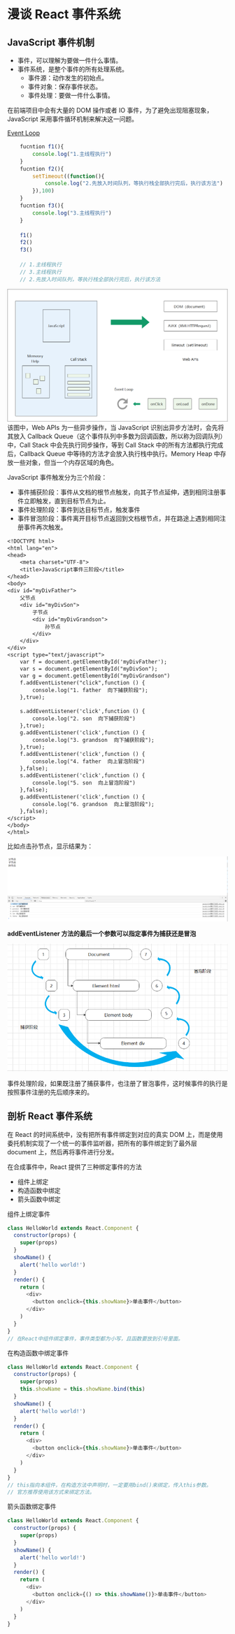 # 漫谈 React 事件系统

## JavaScript 事件机制

- 事件，可以理解为要做一件什么事情。
- 事件系统，是整个事件的所有处理系统。
  - 事件源：动作发生的初始点。
  - 事件对象：保存事件状态。
  - 事件处理：要做一件什么事情。

在前端项目中会有大量的 DOM 操作或者 IO 事件，为了避免出现阻塞现象，JavaScript 采用事件循环机制来解决这一问题。

[Event Loop](https://juejin.im/post/6844904202787880974)

```javascript
    fucntion f1(){
        console.log("1.主线程执行")
    }
    fucntion f2(){
        setTimeout((function(){
            console.log("2.先放入时间队列，等执行栈全部执行完后，执行该方法")
        }),100)
    }
    fucntion f3(){
        console.log("3.主线程执行")
    }

    f1()
    f2()
    f3()

    // 1.主线程执行
    // 3.主线程执行
    // 2.先放入时间队列，等执行栈全部执行完后，执行该方法
```

![image](事件循环.jpg)
该图中，Web APIs 为一些异步操作，当 JavaScript 识别出异步方法时，会先将其放入 Callback Queue（这个事件队列中多数为回调函数，所以称为回调队列）中，Call Stack 中会先执行同步操作，等到 Call Stack 中的所有方法都执行完成后，Callback Queue 中等待的方法才会放入执行栈中执行。Memory Heap 中存放一些对象，但当一个内存区域的角色。

JavaScript 事件触发分为三个阶段：

- 事件捕获阶段：事件从文档的根节点触发，向其子节点延伸，遇到相同注册事件立即触发，直到目标节点为止。
- 事件处理阶段：事件到达目标节点，触发事件
- 事件冒泡阶段：事件离开目标节点返回到文档根节点，并在路途上遇到相同注册事件再次触发。

```
<!DOCTYPE html>
<html lang="en">
<head>
    <meta charset="UTF-8">
    <title>JavaScript事件三阶段</title>
</head>
<body>
<div id="myDivFather">
    父节点
    <div id="myDivSon">
        子节点
        <div id="myDivGrandson">
            孙节点
        </div>
    </div>
</div>
<script type="text/javascript">
    var f = document.getElementById('myDivFather');
    var s = document.getElementById("myDivSon");
    var g = document.getElementById("myDivGrandson")
    f.addEventListener("click",function () {
        console.log("1. father  向下捕获阶段");
    },true);

    s.addEventListener('click',function () {
        console.log("2. son  向下捕获阶段")
    },true);
    g.addEventListener('click',function () {
        console.log("3. grandson  向下捕获阶段");
    },true);
    f.addEventListener('click',function () {
        console.log("4. father  向上冒泡阶段")
    },false);
    s.addEventListener('click',function () {
        console.log("5. son  向上冒泡阶段")
    },false);
    g.addEventListener('click',function () {
        console.log("6. grandson  向上冒泡阶段");
    },false);
</script>
</body>
</html>

```

比如点击孙节点，显示结果为：

![image](事件触发结果.jpg)

**addEventListener 方法的最后一个参数可以指定事件为捕获还是冒泡**

![image](事件三阶段.jpg)

事件处理阶段，如果既注册了捕获事件，也注册了冒泡事件，这时候事件的执行是按照事件注册的先后顺序来的。

## 剖析 React 事件系统

在 React 的时间系统中，没有把所有事件绑定到对应的真实 DOM 上，而是使用委托机制实现了一个统一的事件监听器，把所有的事件绑定到了最外层 document 上，然后再将事件进行分发。

在合成事件中，React 提供了三种绑定事件的方法

- 组件上绑定
- 构造函数中绑定
- 箭头函数中绑定

组件上绑定事件

```javascript
class HelloWorld extends React.Component {
  constructor(props) {
    super(props)
  }
  showName() {
    alert('hello world!')
  }
  render() {
    return (
      <div>
        <button onclick={this.showName}>单击事件</button>
      </div>
    )
  }
}
// 在React中组件绑定事件，事件类型都为小写，且函数要放到引号里面。
```

在构造函数中绑定事件

```javascript
class HelloWorld extends React.Component {
  constructor(props) {
    super(props)
    this.showName = this.showName.bind(this)
  }
  showName() {
    alert('hello world!')
  }
  render() {
    return (
      <div>
        <button onclick={this.showName}>单击事件</button>
      </div>
    )
  }
}
// this指向本组件，在构造方法中声明时，一定要用bind()来绑定，传入this参数。
// 官方推荐使用该方式来绑定方法。
```

箭头函数绑定事件

```javascript
class HelloWorld extends React.Component {
  constructor(props) {
    super(props)
  }
  showName() {
    alert('hello world!')
  }
  render() {
    return (
      <div>
        <button onclick={() => this.showName()}>单击事件</button>
      </div>
    )
  }
}
```
